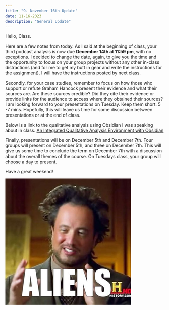 ```yaml
---
title: "9. November 16th Update"
date: 11-16-2023
description: "General Update"
---
```


Hello, Class. 

Here are a few notes from today. As I said at the beginning of class, your third podcast analysis is now due **December 14th at 11:59 pm**, with no exceptions. I decided to change the date, again, to give you the time and the opportunity to focus on your group projects without any other in-class distractions (and for me to get my butt in gear and write the instructions for the assignment). I will have the instructions posted by next class.

Secondly, for your case studies, remember to focus on how those who support or refute Graham Hancock present their evidence and what their sources are. Are these sources credible? Did they cite their evidence or provide links for the audience to access where they obtained their sources?  I am looking forward to your presentations on Tuesday. Keep them short. 5 -7 mins. Hopefully, this will leave us time for some discussion between presentations or at the end of class. 

Below is a link to the qualitative analysis using Obsidian I was speaking about in class. 
[An Integrated Qualitative Analysis Environment with Obsidian](https://fulcra.design/Posts/An-Integrated-Qualitative-Analysis-Environment-with-Obsidian/#preparing-the-data)

Finally, presentations will be on December 5th and December 7th. Four groups will present on December 5th, and three on December 7th. This will give us some time to conclude the term on December 7th with a discussion about the overall themes of the course. On Tuesdays class, your group will choose a day to present. 

Have a great weekend!

![Aliens](MEMES/Aliens.png)
